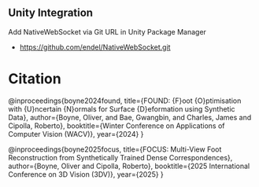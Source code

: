 ## Unity Integration
Add NativeWebSocket via Git URL in Unity Package Manager
+ https://github.com/endel/NativeWebSocket.git

# Citation

@inproceedings{boyne2024found,
            title={FOUND: {F}oot {O}ptimisation with {U}ncertain {N}ormals for Surface {D}eformation using Synthetic Data},
            author={Boyne, Oliver, and Bae, Gwangbin, and Charles, James and Cipolla, Roberto},
            booktitle={Winter Conference on Applications of Computer Vision (WACV)},
            year={2024}
}

@inproceedings{boyne2025focus,
            title={FOCUS: Multi-View Foot Reconstruction from Synthetically Trained Dense Correspondences},
            author={Boyne, Oliver and Cipolla, Roberto},
            booktitle={2025 International Conference on 3D Vision (3DV)},
            year={2025}
}
